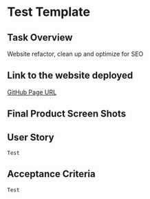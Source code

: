 # Test Template

## Task Overview
Website refactor, clean up and optimize for SEO

## Link to the website deployed

[GitHub Page URL](https://grider27.github.io/homeWork1-Horiseon/)

## Final Product Screen Shots



## User Story

```
Test
```

## Acceptance Criteria

```
Test

```
